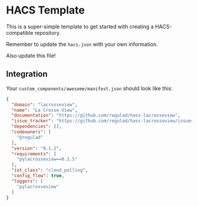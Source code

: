 # HACS Template

This is a super-simple template to get started with creating a HACS-compatible repository.

Remember to update the `hacs.json` with your own information.

Also update this file!

## Integration

Your `custom_components/awesome/manifest.json` should look like this:

```json
{
  "domain": "lacrosseview",
  "name": "La Crosse View",
  "documentation": "https://github.com/regulad/hass-lacrosseview",
  "issue_tracker": "https://github.com/regulad/hass-lacrosseview/issues",
  "dependencies": [],
  "codeowners": [
    "@regulad"
  ],
  "version": "0.1.2",
  "requirements": [
    "pylacrosseview==0.1.5"
  ],
  "iot_class": "cloud_polling",
  "config_flow": true,
  "loggers": [
    "pylacrosseview"
  ]
}
```
